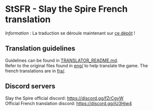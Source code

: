# StSFR - Slay the Spire French translation

*Information* : La traduction se déroule maintenant sur [ce dépôt](https://github.com/StSFR/StSFR) !


## Translation guidelines
Guidelines can be found in [TRANSLATOR_README.md](TRANSLATOR_README.md).  
Refer to the original files found in [eng/](eng/) to help translate the game. The french translations are in [fra/](fra/).

## Discord servers
Slay the Spire official discord: https://discord.gg/fZrCgyW  
Official French translation discord: https://discord.gg/jU3Hjw4
